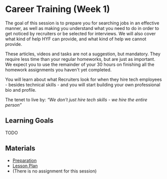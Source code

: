 # Career Training (Week 1)

The goal of this session is to prepare you for searching jobs in an effective manner, as well as making you understand what you need to do in order to get noticed by recruiters or be selected for interviews. We will also cover what kind of help HYF can provide, and what kind of help we cannot provide.

These articles, videos and tasks are not a suggestion, but mandatory. They require less time than your regular homeworks, but are just as important. We expect you to use the remainder of your 30 hours on finishing all the homework assignments you haven't yet completed.

You will learn about what Recruiters look for when they hire tech employees - besides technical skills - and you will start building your own professional bio and profile.

The tenet to live by: _“We don’t just hire tech skills - we hire the entire person”_

## Learning Goals

TODO

## Materials

- [Preparation](preparation.md)
- [Lesson Plan](session-plan.md)
- (There is no assignment for this session)
